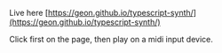 Live here [https://geon.github.io/typescript-synth/](https://geon.github.io/typescript-synth/)

Click first on the page, then play on a midi input device.
